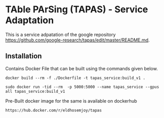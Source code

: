 # TAble PArSing (TAPAS) - Service Adaptation

This is a service adpatation of the google repository https://github.com/google-research/tapas/edit/master/README.md.


## Installation
Contains Docker File that can be built using the commands given below.

    docker build --rm -f ./Dockerfile -t tapas_service:build_v1 .
    
    sudo docker run -tid --rm  -p 5000:5000 --name tapas_service --gpus all tapas_service:build_v1

Pre-Built docker image for the same is available on dockerhub
    
    https://hub.docker.com/r/eldhosemjoy/tapas
    
